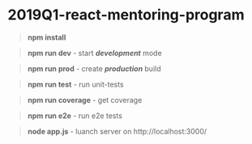 # 2019Q1-react-mentoring-program

> **npm install**

> **npm run dev** - start ***development*** mode

> **npm run prod** - create ***production*** build

> **npm run test** - run unit-tests

> **npm run coverage** - get coverage 

> **npm run e2e** - run e2e tests

> **node app.js** - luanch server on  http://localhost:3000/